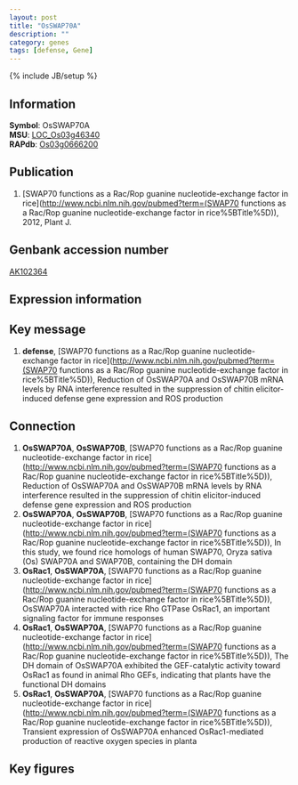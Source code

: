 ```yaml
---
layout: post
title: "OsSWAP70A"
description: ""
category: genes
tags: [defense, Gene]
---
```

{% include JB/setup %}

## Information
__Symbol__: OsSWAP70A  
__MSU__: [LOC_Os03g46340](http://rice.plantbiology.msu.edu/cgi-bin/ORF_infopage.cgi?orf=LOC_Os03g46340)  
__RAPdb__: [Os03g0666200](http://rapdb.dna.affrc.go.jp/viewer/gbrowse_details/irgsp1?name=Os03g0666200)  

## Publication
1. [SWAP70 functions as a Rac/Rop guanine nucleotide-exchange factor in rice](http://www.ncbi.nlm.nih.gov/pubmed?term=(SWAP70 functions as a Rac/Rop guanine nucleotide-exchange factor in rice%5BTitle%5D)), 2012, Plant J.

## Genbank accession number
[AK102364](http://www.ncbi.nlm.nih.gov/nuccore/AK102364)

## Expression information

## Key message
1. __defense__, [SWAP70 functions as a Rac/Rop guanine nucleotide-exchange factor in rice](http://www.ncbi.nlm.nih.gov/pubmed?term=(SWAP70 functions as a Rac/Rop guanine nucleotide-exchange factor in rice%5BTitle%5D)),  Reduction of OsSWAP70A and OsSWAP70B mRNA levels by RNA interference resulted in the suppression of chitin elicitor-induced defense gene expression and ROS production

## Connection
1. __OsSWAP70A__, __OsSWAP70B__, [SWAP70 functions as a Rac/Rop guanine nucleotide-exchange factor in rice](http://www.ncbi.nlm.nih.gov/pubmed?term=(SWAP70 functions as a Rac/Rop guanine nucleotide-exchange factor in rice%5BTitle%5D)),  Reduction of OsSWAP70A and OsSWAP70B mRNA levels by RNA interference resulted in the suppression of chitin elicitor-induced defense gene expression and ROS production
2. __OsSWAP70A__, __OsSWAP70B__, [SWAP70 functions as a Rac/Rop guanine nucleotide-exchange factor in rice](http://www.ncbi.nlm.nih.gov/pubmed?term=(SWAP70 functions as a Rac/Rop guanine nucleotide-exchange factor in rice%5BTitle%5D)),  In this study, we found rice homologs of human SWAP70, Oryza sativa (Os) SWAP70A and SWAP70B, containing the DH domain
3. __OsRac1__, __OsSWAP70A__, [SWAP70 functions as a Rac/Rop guanine nucleotide-exchange factor in rice](http://www.ncbi.nlm.nih.gov/pubmed?term=(SWAP70 functions as a Rac/Rop guanine nucleotide-exchange factor in rice%5BTitle%5D)),  OsSWAP70A interacted with rice Rho GTPase OsRac1, an important signaling factor for immune responses
4. __OsRac1__, __OsSWAP70A__, [SWAP70 functions as a Rac/Rop guanine nucleotide-exchange factor in rice](http://www.ncbi.nlm.nih.gov/pubmed?term=(SWAP70 functions as a Rac/Rop guanine nucleotide-exchange factor in rice%5BTitle%5D)),  The DH domain of OsSWAP70A exhibited the GEF-catalytic activity toward OsRac1 as found in animal Rho GEFs, indicating that plants have the functional DH domains
5. __OsRac1__, __OsSWAP70A__, [SWAP70 functions as a Rac/Rop guanine nucleotide-exchange factor in rice](http://www.ncbi.nlm.nih.gov/pubmed?term=(SWAP70 functions as a Rac/Rop guanine nucleotide-exchange factor in rice%5BTitle%5D)),  Transient expression of OsSWAP70A enhanced OsRac1-mediated production of reactive oxygen species in planta

## Key figures


